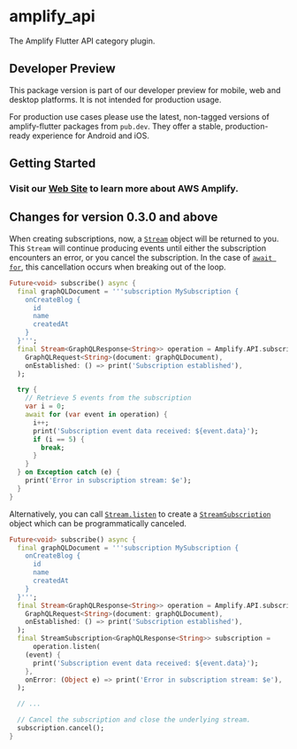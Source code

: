 # amplify_api

The Amplify Flutter API category plugin.

## Developer Preview

This package version is part of our developer preview for mobile, web and desktop platforms. It is not intended for production usage. 

For production use cases please use the latest, non-tagged versions of amplify-flutter packages from `pub.dev`. They offer a stable, production-ready experience for Android and iOS.

## Getting Started

### Visit our [Web Site](https://docs.amplify.aws/) to learn more about AWS Amplify.

## Changes for version 0.3.0 and above

When creating subscriptions, now, a [`Stream`](https://api.dart.dev/stable/dart-async/Stream-class.html) object will be returned to you. This `Stream` will continue producing events until either the subscription encounters an error, or you cancel the subscription. In the case of [`await for`](https://dart.dev/tutorials/language/streams), this cancellation occurs when breaking out of the loop.

```dart
Future<void> subscribe() async {
  final graphQLDocument = '''subscription MySubscription {
    onCreateBlog {
      id
      name
      createdAt
    }
  }''';
  final Stream<GraphQLResponse<String>> operation = Amplify.API.subscribe(
    GraphQLRequest<String>(document: graphQLDocument),
    onEstablished: () => print('Subscription established'),
  );

  try {
    // Retrieve 5 events from the subscription
    var i = 0;
    await for (var event in operation) {
      i++;
      print('Subscription event data received: ${event.data}');
      if (i == 5) {
        break;
      }
    }
  } on Exception catch (e) {
    print('Error in subscription stream: $e');
  }
}
```

Alternatively, you can call [`Stream.listen`](https://api.dart.dev/stable/dart-async/Stream/listen.html) to create a [`StreamSubscription`](https://api.dart.dev/stable/dart-async/StreamSubscription-class.html) object which can be programmatically canceled.

```dart
Future<void> subscribe() async {
  final graphQLDocument = '''subscription MySubscription {
    onCreateBlog {
      id
      name
      createdAt
    }
  }''';
  final Stream<GraphQLResponse<String>> operation = Amplify.API.subscribe(
    GraphQLRequest<String>(document: graphQLDocument),
    onEstablished: () => print('Subscription established'),
  );
  final StreamSubscription<GraphQLResponse<String>> subscription =
      operation.listen(
    (event) {
      print('Subscription event data received: ${event.data}');
    },
    onError: (Object e) => print('Error in subscription stream: $e'),
  );

  // ...

  // Cancel the subscription and close the underlying stream.
  subscription.cancel();
}
```
